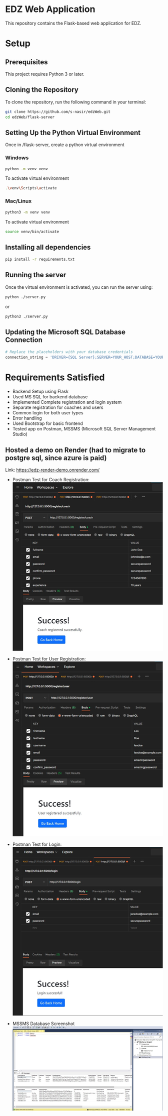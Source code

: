 # EDZ Web Application

This repository contains the Flask-based web application for EDZ.

# Setup

## Prerequisites

This project requires Python 3 or later.

## Cloning the Repository

To clone the repository, run the following command in your terminal:

```bash
git clone https://github.com/s-nasir/edzWeb.git
cd edzWeb/flask-server
```

## Setting Up the Python Virtual Environment

Once in /flask-server, create a python virtual environment

### Windows

```bash
python -m venv venv
```

To activate virtual environment

```bash
.\venv\Scripts\activate
```

### Mac/Linux

```bash
python3 -m venv venv
```

To activate virtual environment

```bash
source venv/bin/activate
```

## Installing all dependencies

```bash
pip install -r requirements.txt
```

## Running the server

Once the virtual environment is activated, you can run the server using:

```bash
python ./server.py
```

or

```bash
python3 ./server.py
```

## Updating the Microsoft SQL Database Connection

```python
# Replace the placeholders with your database credentials
connection_string = 'DRIVER={SQL Server};SERVER=YOUR_HOST;DATABASE=YOUR_DB;UID=YOUR_USER-ID;PWD=YOUR_PASSWORD'
```

# Requirements Satisfied

- Backend Setup using Flask
- Used MS SQL for backend database
- Implemented Complete registration and login system
- Separate registration for coaches and users
- Common login for both user types
- Error handling
- Used Bootstrap for basic frontend
- Tested app on Postman, MSSMS (Microsoft SQL Server Management Studio)

## Hosted a demo on Render (had to migrate to postgre sql, since azure is paid)
Link: https://edz-render-demo.onrender.com/


- Postman Test for Coach Registration:
  ![](/imgs/postman-coach-register.jpg)

- Postman Test for User Registration:
  ![](/imgs/postman-user-register.jpg)

- Postman Test for Login:
  ![](/imgs/postman-login.jpg)

- MSSMS Database Screenshot
  ![](/imgs/sql-query-test.jpg)
